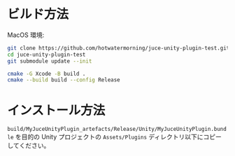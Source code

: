 # ビルド方法

MacOS 環境:

```sh
git clone https://github.com/hotwatermorning/juce-unity-plugin-test.git
cd juce-unity-plugin-test
git submodule update --init

cmake -G Xcode -B build .
cmake --build build --config Release
```

# インストール方法

`build/MyJuceUnityPlugin_artefacts/Release/Unity/MyJuceUnityPlugin.bundle` を目的の Unity プロジェクトの `Assets/Plugins` ディレクトリ以下にコピーしてください。
